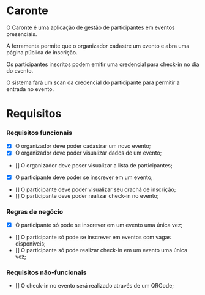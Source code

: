# Caronte

O Caronte é uma aplicação de gestão de participantes em eventos presenciais.

A ferramenta permite que o organizador cadastre um evento e abra uma página pública de inscrição.

Os participantes inscritos podem emitir uma credencial para check-in no dia do evento.

O sistema fará um scan da credencial do participante para permitir a entrada no evento.

# Requisitos

### Requisitos funcionais

- [x] O organizador deve poder cadastrar um novo evento;
- [x] O organizador deve poder visualizar dados de um evento;
- [] O organizador deve poser visualizar a lista de participantes;
- [x] O participante deve poder se inscrever em um evento;
- [] O participante deve poder visualizar seu crachá de inscrição;
- [] O participante deve poder realizar check-in no evento;

### Regras de negócio
 
 - [x] O participante só pode se inscrever em um evento uma única vez;
 - [] O participante só pode se inscrever em eventos com vagas disponíveis;
 - [] O participante só pode realizar check-in em um evento uma única vez;

### Requisitos não-funcionais
 
 - [] O check-in no evento será realizado através de um QRCode;